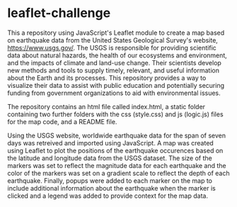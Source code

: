 # leaflet-challenge

This a repository using JavaScript's Leaflet module to create a map based on earthquake data from the United States Geological Survey's website, https://www.usgs.gov/.  The USGS is responsible for providing scientific data about natural hazards, the health of our ecosystems and environment, and the impacts of climate and land-use change. Their scientists develop new methods and tools to supply timely, relevant, and useful information about the Earth and its processes.  This repository provides a way to visualize their data to assist with public education and potentially securing funding from government organizations to aid with environmental issues.

The repository contains an html file called index.html, a static folder containing two further folders with the css (style.css) and js (logic.js) files for the map code, and a README file.

Using the USGS website, worldwide earthquake data for the span of seven days was retreived and imported using JavaScript.  A map was created using Leaflet to plot the positions of the earthquake occurences based on the latitude and longitude data from the USGS dataset.  The size of the markers was set to reflect the magnitude data for each earthquake and the color of the markers was set on a gradient scale to reflect the depth of each earthquake.  Finally, popups were added to each marker on the map to include additional information about the earthquake when the marker is clicked and a legend was added to provide context for the map data.
